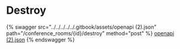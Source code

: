 # Destroy

{% swagger src="../../../../../.gitbook/assets/openapi (2).json" path="/conference_rooms/{id}/destroy" method="post" %}
[openapi (2).json](<../../../../../.gitbook/assets/openapi (2).json>)
{% endswagger %}
